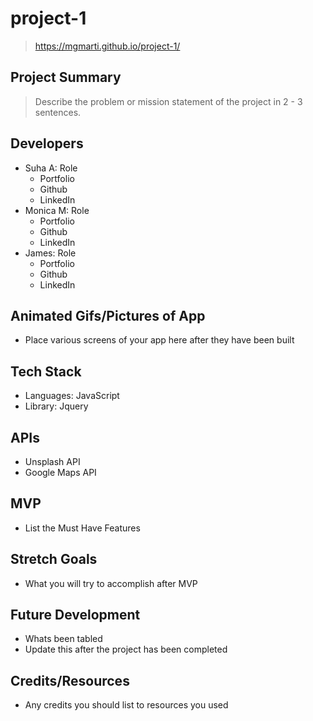 # project-1

> https://mgmarti.github.io/project-1/

## Project Summary

> Describe the problem or mission statement of the project in 2 - 3 sentences.

## Developers

- Suha A: Role
  - Portfolio
  - Github
  - LinkedIn
- Monica M: Role
  - Portfolio
  - Github
  - LinkedIn
- James: Role
  - Portfolio
  - Github
  - LinkedIn

## Animated Gifs/Pictures of App

- Place various screens of your app here after they have been built

## Tech Stack

- Languages: JavaScript
- Library: Jquery


## APIs

- Unsplash API
- Google Maps API

## MVP

- List the Must Have Features

## Stretch Goals

- What you will try to accomplish after MVP

## Future Development

- Whats been tabled
- Update this after the project has been completed

## Credits/Resources

- Any credits you should list to resources you used